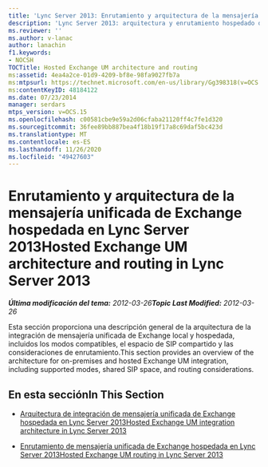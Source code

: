 ```yaml
---
title: 'Lync Server 2013: Enrutamiento y arquitectura de la mensajería unificada de Exchange hospedada'
description: 'Lync Server 2013: arquitectura y enrutamiento hospedado de mensajería unificada de Exchange.'
ms.reviewer: ''
ms.author: v-lanac
author: lanachin
f1.keywords:
- NOCSH
TOCTitle: Hosted Exchange UM architecture and routing
ms:assetid: 4ea4a2ce-01d9-4209-bf8e-98fa9027fb7a
ms:mtpsurl: https://technet.microsoft.com/en-us/library/Gg398318(v=OCS.15)
ms:contentKeyID: 48184122
ms.date: 07/23/2014
manager: serdars
mtps_version: v=OCS.15
ms.openlocfilehash: c00581cbe9e59a2d06cfaba21120ff4c7fe1d320
ms.sourcegitcommit: 36fee89bb887bea4f18b19f17a8c69daf5bc423d
ms.translationtype: MT
ms.contentlocale: es-ES
ms.lasthandoff: 11/26/2020
ms.locfileid: "49427603"
---
```

# <a name="hosted-exchange-um-architecture-and-routing-in-lync-server-2013"></a><span data-ttu-id="bbc72-103">Enrutamiento y arquitectura de la mensajería unificada de Exchange hospedada en Lync Server 2013</span><span class="sxs-lookup"><span data-stu-id="bbc72-103">Hosted Exchange UM architecture and routing in Lync Server 2013</span></span>

<div data-xmlns="http://www.w3.org/1999/xhtml">

<div class="topic" data-xmlns="http://www.w3.org/1999/xhtml" data-msxsl="urn:schemas-microsoft-com:xslt" data-cs="https://msdn.microsoft.com/">

<div data-asp="https://msdn2.microsoft.com/asp">



</div>

<div id="mainSection">

<div id="mainBody"><span data-ttu-id="bbc72-104">

<span> </span></span><span class="sxs-lookup"><span data-stu-id="bbc72-104">

<span> </span></span></span>

<span data-ttu-id="bbc72-105">_**Última modificación del tema:** 2012-03-26_</span><span class="sxs-lookup"><span data-stu-id="bbc72-105">_**Topic Last Modified:** 2012-03-26_</span></span>

<span data-ttu-id="bbc72-106">Esta sección proporciona una descripción general de la arquitectura de la integración de mensajería unificada de Exchange local y hospedada, incluidos los modos compatibles, el espacio de SIP compartido y las consideraciones de enrutamiento.</span><span class="sxs-lookup"><span data-stu-id="bbc72-106">This section provides an overview of the architecture for on-premises and hosted Exchange UM integration, including supported modes, shared SIP space, and routing considerations.</span></span>

<div>

## <a name="in-this-section"></a><span data-ttu-id="bbc72-107">En esta sección</span><span class="sxs-lookup"><span data-stu-id="bbc72-107">In This Section</span></span>

  - [<span data-ttu-id="bbc72-108">Arquitectura de integración de mensajería unificada de Exchange hospedada en Lync Server 2013</span><span class="sxs-lookup"><span data-stu-id="bbc72-108">Hosted Exchange UM integration architecture in Lync Server 2013</span></span>](lync-server-2013-hosted-exchange-um-integration-architecture.md)

  - [<span data-ttu-id="bbc72-109">Enrutamiento de mensajería unificada de Exchange hospedada en Lync Server 2013</span><span class="sxs-lookup"><span data-stu-id="bbc72-109">Hosted Exchange UM routing in Lync Server 2013</span></span>](lync-server-2013-hosted-exchange-um-routing.md)

<span data-ttu-id="bbc72-110"></div>

</div>

<span> </span>

</div>

</div>

</span><span class="sxs-lookup"><span data-stu-id="bbc72-110"></div>

</div>

<span> </span>

</div>

</div>

</span></span></div>

